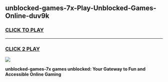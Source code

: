 
## unblocked-games-7x-Play-Unblocked-Games-Online-duv9k
<h3>
<a href="https://premium76.site?title=unblocked-games-7x&ref=25A">CLICK TO PLAY</a></h3>
<hr>

<h3>
<a href="https://premium76.site?title=unblocked-games-7x&ref=25A">CLICK 2 PLAY</a>
  
</h3>

<a href="https://premium76.site?title=unblocked-games-7x&ref=25A"><img src="https://clearcache.store/games.png"></a>


**unblocked-games-7x games unblocked: Your Gateway to Fun and Accessible Online Gaming**
